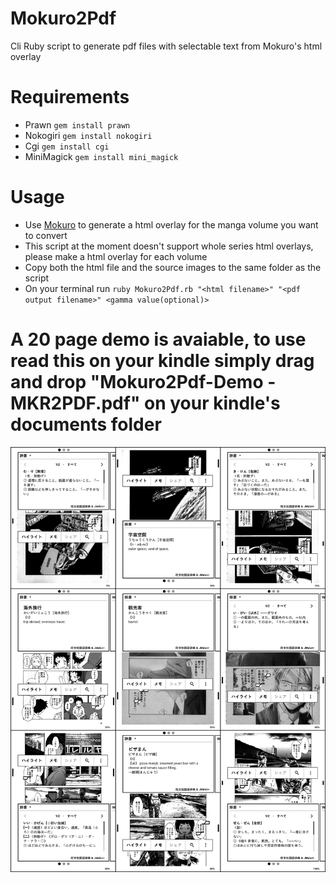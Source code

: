 # Mokuro2Pdf
Cli Ruby script to generate pdf files with selectable text from Mokuro's html overlay

# Requirements
- Prawn `gem install prawn`
- Nokogiri `gem install nokogiri`
- Cgi `gem install cgi`
- MiniMagick `gem install mini_magick`

# Usage
- Use [Mokuro](https://github.com/kha-white/mokuro) to generate a html overlay for the manga volume you want to convert
- This script at the moment doesn't support whole series html overlays, please make a html overlay for each volume
- Copy both the html file and the source images to the same folder as the script
- On your terminal run `ruby Mokuro2Pdf.rb "<html filename>" "<pdf output filename>" <gamma value(optional)>`

# A 20 page demo is avaiable, to use read this on your kindle simply drag and drop "Mokuro2Pdf-Demo - MKR2PDF.pdf" on your kindle's documents folder
<img src="Mokuro2Pdf on Kindle.png" width=auto heigth=auto>
